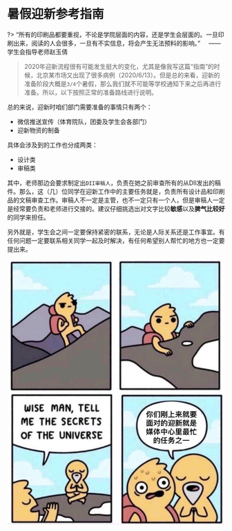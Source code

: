 
# 暑假迎新参考指南

?> “所有的印刷品都要重视，不论是学院层面的内容，还是学生会层面的。一旦印刷出来，阅读的人会很多，一旦有不实信息，将会产生无法预料的影响。”
&nbsp;&nbsp;&nbsp;&nbsp;——学生会指导老师赵玉倩

> 2020年迎新流程很有可能发生挺大的变化，尤其是像我写这篇“指南”的时候，北京某市场又出现了很多病例（2020/6/13）。但是总的来看，迎新的准备阶段大概是`3/4`个暑假，那么我们就不可能等学校通知下来之后再进行准备。所以，以下按照正常的准备路线进行说明。

总的来说，迎新时咱们部门需要准备的事情只有两个：

- 微信推送宣传（体育院队，团委及学生会各部门）
- 迎新物资的制备

具体会涉及到的工作也分成两类：
- 设计类
- 审稿类

其中，老师那边会要求制定出`DII审稿人`，负责在她之前审查所有的从DII发出的稿件。那么，这（几）位同学在迎新工作中的主要任务就是，负责所有设计品和印刷品的文稿审查工作。审稿人不一定是主管，也不一定只有一个人，但是审稿人一定是经常要负责和老师进行交接的。建议仔细挑选出对文字比较**敏感**以及**脾气比较好**的同学来担任。

另外就是，学生会之间一定要保持紧密的联系，无论是人际关系还是工作事宜。有任何问题一定要联系相关同学一起及时解决，有任何希望别人帮忙的地方也一定要提出来。



<center>

![logo](./IMG_0681.JPG ':size=50%') 

</center>